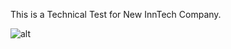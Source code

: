 This is a Technical Test for New InnTech Company.

![alt](https://www.newinntech.com/images/logo100.svg)